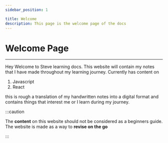 ```yaml
---
sidebar_position: 1

title: Welcome
description: This page is the welcome page of the docs
---
```


# Welcome Page

---

Hey Welcome to Steve learning docs. This website will contain my notes that I have made throughout my learning journey.
Currently has content on

1. Javascript
1. React

this is rough a translation of my handwritten notes into a digital format and contains things that interest me or I learn during my journey.

:::caution

The **content** on this website should not be considered as a beginners guide.  
The website is made as a way to **revise on the go**

:::
